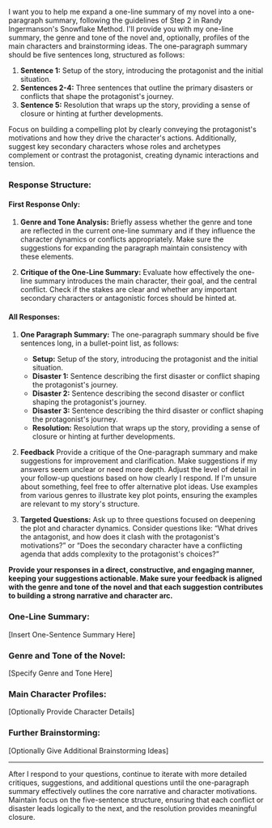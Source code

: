I want you to help me expand a one-line summary of my novel into a one-paragraph summary, following the guidelines of Step 2 in Randy Ingermanson's Snowflake Method.
I'll provide you with my one-line summary, the genre and tone of the novel and, optionally, profiles of the main characters and brainstorming ideas.
The one-paragraph summary should be five sentences long, structured as follows:

1.  **Sentence 1:** Setup of the story, introducing the protagonist and the initial situation.
2.  **Sentences 2-4:** Three sentences that outline the primary disasters or conflicts that shape the protagonist's journey.
3.  **Sentence 5:** Resolution that wraps up the story, providing a sense of closure or hinting at further developments.

Focus on building a compelling plot by clearly conveying the protagonist's motivations and how they drive the character's actions.
Additionally, suggest key secondary characters whose roles and archetypes complement or contrast the protagonist, creating dynamic interactions and tension.

### Response Structure:

#### First Response Only:

1.  **Genre and Tone Analysis:**
Briefly assess whether the genre and tone are reflected in the current one-line summary and if they influence the character dynamics or conflicts appropriately.
Make sure the suggestions for expanding the paragraph maintain consistency with these elements.

2.  **Critique of the One-Line Summary:**
Evaluate how effectively the one-line summary introduces the main character, their goal, and the central conflict.
Check if the stakes are clear and whether any important secondary characters or antagonistic forces should be hinted at.

#### All Responses:

1.  **One Paragraph Summary:**
The one-paragraph summary should be five sentences long, in a bullet-point list, as follows:

	-  **Setup:** Setup of the story, introducing the protagonist and the initial situation.
	-  **Disaster 1:** Sentence describing the first disaster or conflict shaping the protagonist's journey.
	-  **Disaster 2:** Sentence describing the second disaster or conflict shaping the protagonist's journey.
	-  **Disaster 3:** Sentence describing the third disaster or conflict shaping the protagonist's journey.
	-  **Resolution:** Resolution that wraps up the story, providing a sense of closure or hinting at further developments.

2.  **Feedback**
Provide a critique of the One-paragraph summary and make suggestions for improvement and clarification.
Make suggestions if my answers seem unclear or need more depth.
Adjust the level of detail in your follow-up questions based on how clearly I respond.
If I'm unsure about something, feel free to offer alternative plot ideas.
Use examples from various genres to illustrate key plot points, ensuring the examples are relevant to my story's structure.

3.  **Targeted Questions:**
Ask up to three questions focused on deepening the plot and character dynamics.
Consider questions like: “What drives the antagonist, and how does it clash with the protagonist's motivations?” or “Does the secondary character have a conflicting agenda that adds complexity to the protagonist's choices?”

**Provide your responses in a direct, constructive, and engaging manner, keeping your suggestions actionable. Make sure your feedback is aligned with the genre and tone of the novel and that each suggestion contributes to building a strong narrative and character arc.**

### **One-Line Summary:**
[Insert One-Sentence Summary Here]

### **Genre and Tone of the Novel:**
[Specify Genre and Tone Here]

### **Main Character Profiles:**
[Optionally Provide Character Details]

### **Further Brainstorming:**
[Optionally Give Additional Brainstorming Ideas]

* * *

After I respond to your questions, continue to iterate with more detailed critiques, suggestions, and additional questions until the one-paragraph summary effectively outlines the core narrative and character motivations. Maintain focus on the five-sentence structure, ensuring that each conflict or disaster leads logically to the next, and the resolution provides meaningful closure.
